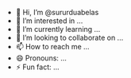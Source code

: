 - 👋 Hi, I’m @sururduabelas
- 👀 I’m interested in ...
- 🌱 I’m currently learning ...
- 💞️ I’m looking to collaborate on ...
- 📫 How to reach me ...
- 😄 Pronouns: ...
- ⚡ Fun fact: ...

<!---
sururduabelas/sururduabelas is a ✨ special ✨ repository because its `README.md` (this file) appears on your GitHub profile.
You can click the Preview link to take a look at your changes.
--->

